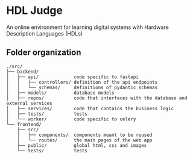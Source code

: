 # HDL Judge
An online environment for learning digital systems with Hardware Description Languages (HDLs)

## Folder organization
```
./src/
├── backend/
│   ├── api/             code specific to fastapi 
│   │   ├── controllers/ definition of the api endpoints
│   │   └── schemas/     definitions of pydantic schemas
│   ├── models/          database models
│   ├── repos/           code that interfaces with the database and external services
│   ├── services/        code that contains the business logic
│   ├── tests/           tests
│   └── worker/          code specific to celery
└── frontend/
    ├── src/
    │   ├── components/  components meant to be reused
    │   └── routes/      the main pages of the web app
    ├── public/          global html, css and images
    └── tests/           tests
```